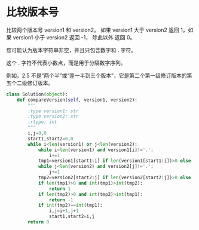 # 比较版本号

比较两个版本号 version1 和 version2。
如果 version1 大于 version2 返回 1，如果 version1 小于 version2 返回 -1， 除此以外 返回 0。

您可能认为版本字符串非空，并且只包含数字和 . 字符。

这个 . 字符不代表小数点，而是用于分隔数字序列。

例如，2.5 不是“两个半”或“差一半到三个版本”，它是第二个第一级修订版本的第五个二级修订版本。

```py
class Solution(object):
    def compareVersion(self, version1, version2):
        """
        :type version1: str
        :type version2: str
        :rtype: int
        """
        i,j=0,0
        start1,start2=0,0
        while i<len(version1) or j<len(version2):
            while i<len(version1) and version1[i]!='.':
                i+=1
            tmp1=version1[start1:i] if len(version1[start1:i])>0 else '0'
            while j<len(version2) and version2[j]!='.':
                j+=1
            tmp2=version2[start2:j] if len(version2[start2:j])>0 else '0'
            if len(tmp1)>0 and int(tmp1)>int(tmp2):
                return 1
            if len(tmp2)>0 and int(tmp2)>int(tmp1):
                return -1
            if int(tmp2)==int(tmp1):
                i,j=i+1,j+1
                start1,start2=i,j
        return 0
```
